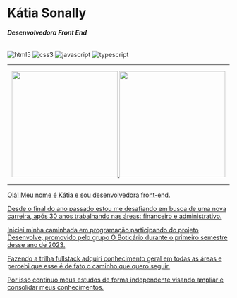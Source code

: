 # Kátia Sonally #
***Desenvolvedora Front End***

<div style="display: inline_block"><br/>
  <img align ="center" alt="html5" src="https://img.shields.io/badge/HTML-239120?style=for-the-badge&logo=html5&logoColor=white" />
  <img align ="center" alt="css3" src="https://img.shields.io/badge/CSS-239120?&style=for-the-badge&logo=css3&logoColor=white" />
  <img align ="center" alt="javascript" src="https://img.shields.io/badge/JavaScript-F7DF1E?style=for-the-badge&logo=javascript&logoColor=black" />
  <img align ="center" alt="typescript" src="https://img.shields.io/badge/TypeScript-007ACC?style=for-the-badge&logo=typescript&logoColor=white" />
  

</div>

---

<div align="center">
  <a href="https://github.com/KatiaSonally">
  <img height="240em" src="https://github-readme-stats.vercel.app/api/top-langs/?username=KatiaSonally"/>
  <img height="240em" src="https://github-readme-streak-stats.herokuapp.com/?user=KatiaSonally&theme=default&hide_border=false"/>
</div>

---

Olá! Meu nome é Kátia e sou desenvolvedora front-end.

Desde o final do ano passado estou me desafiando em busca de uma nova carreira, após 30 anos trabalhando nas áreas: financeiro e administrativo.

Iniciei minha caminhada em programação participando do projeto Desenvolve, promovido pelo grupo O Boticário durante o primeiro semestre desse ano de 2023.

Fazendo a trilha fullstack adquiri conhecimento geral em todas as áreas e percebi que esse é de fato o caminho que quero seguir. 

Por isso continuo meus estudos de forma independente visando ampliar e consolidar meus conhecimentos.
